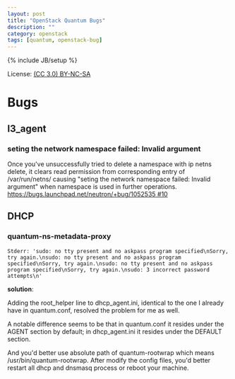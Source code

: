```yaml
---
layout: post
title: "OpenStack Quantum Bugs"
description: ""
category: openstack
tags: [quantum, openstack-bug]
---
```

{% include JB/setup %}

License: [(CC 3.0) BY-NC-SA](http://creativecommons.org/licenses/by-nc-sa/3.0/)

# Bugs
## l3_agent
### seting the network namespace failed: Invalid argument
Once you've unsuccessfully tried to delete a namespace with ip netns delete,
it clears read permission from corresponding entry of /var/run/netns/ causing "seting the network namespace failed: Invalid argument" when namespace is used in further operations. [https://bugs.launchpad.net/neutron/+bug/1052535 #10](https://bugs.launchpad.net/neutron/+bug/1052535)

## DHCP
### quantum-ns-metadata-proxy

    Stderr: 'sudo: no tty present and no askpass program specified\nSorry, try again.\nsudo: no tty present and no askpass program specified\nSorry, try again.\nsudo: no tty present and no askpass program specified\nSorry, try again.\nsudo: 3 incorrect password attempts\n'

**solution**:

Adding the root_helper line to dhcp_agent.ini, identical to the one I
already have in quantum.conf, resolved the problem for me as well.

A notable difference seems to be that in quantum.conf it resides under
the AGENT section by default; in dhcp_agent.ini it resides under the
DEFAULT section.

And you'd better use absolute path of quantum-rootwrap which means /usr/bin/quantum-rootwrap. After modify the config files, you'd better restart all dhcp and dnsmasq process or reboot your machine.
